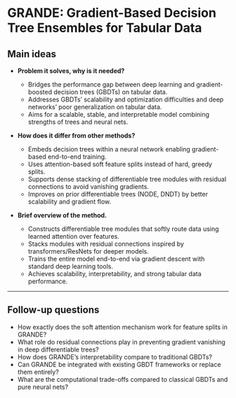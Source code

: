 # GRANDE: Gradient-Based Decision Tree Ensembles for Tabular Data

## Main ideas

- **Problem it solves, why is it needed?**  
  - Bridges the performance gap between deep learning and gradient-boosted decision trees (GBDTs) on tabular data.  
  - Addresses GBDTs’ scalability and optimization difficulties and deep networks’ poor generalization on tabular data.  
  - Aims for a scalable, stable, and interpretable model combining strengths of trees and neural nets.

- **How does it differ from other methods?**  
  - Embeds decision trees within a neural network enabling gradient-based end-to-end training.  
  - Uses attention-based soft feature splits instead of hard, greedy splits.  
  - Supports dense stacking of differentiable tree modules with residual connections to avoid vanishing gradients.  
  - Improves on prior differentiable trees (NODE, DNDT) by better scalability and gradient flow.

- **Brief overview of the method.**  
  - Constructs differentiable tree modules that softly route data using learned attention over features.  
  - Stacks modules with residual connections inspired by transformers/ResNets for deeper models.  
  - Trains the entire model end-to-end via gradient descent with standard deep learning tools.  
  - Achieves scalability, interpretability, and strong tabular data performance.

---

## Follow-up questions

- How exactly does the soft attention mechanism work for feature splits in GRANDE?  
- What role do residual connections play in preventing gradient vanishing in deep differentiable trees?  
- How does GRANDE’s interpretability compare to traditional GBDTs?  
- Can GRANDE be integrated with existing GBDT frameworks or replace them entirely?  
- What are the computational trade-offs compared to classical GBDTs and pure neural nets?  
